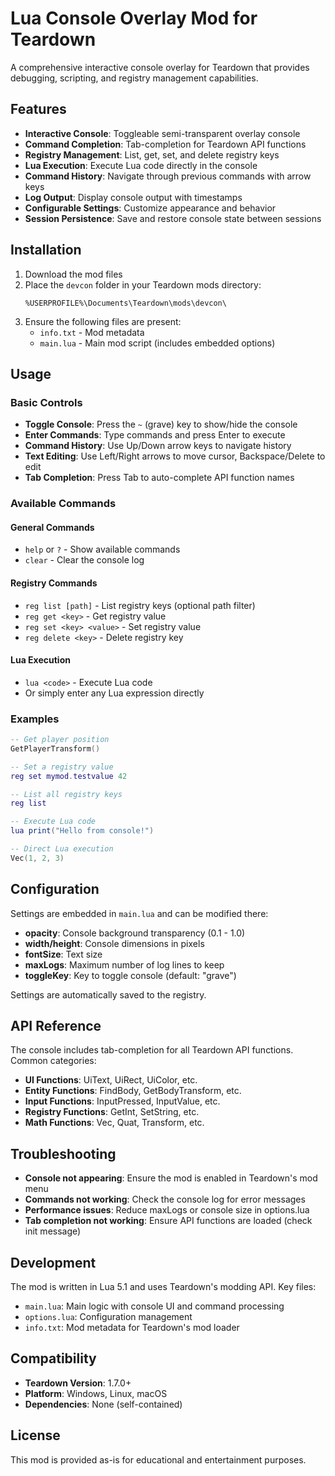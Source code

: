 # Lua Console Overlay Mod for Teardown

A comprehensive interactive console overlay for Teardown that provides debugging, scripting, and registry management capabilities.

## Features

- **Interactive Console**: Toggleable semi-transparent overlay console
- **Command Completion**: Tab-completion for Teardown API functions
- **Registry Management**: List, get, set, and delete registry keys
- **Lua Execution**: Execute Lua code directly in the console
- **Command History**: Navigate through previous commands with arrow keys
- **Log Output**: Display console output with timestamps
- **Configurable Settings**: Customize appearance and behavior
- **Session Persistence**: Save and restore console state between sessions

## Installation

1. Download the mod files
2. Place the `devcon` folder in your Teardown mods directory:
   ```
   %USERPROFILE%\Documents\Teardown\mods\devcon\
   ```
3. Ensure the following files are present:
   - `info.txt` - Mod metadata
   - `main.lua` - Main mod script (includes embedded options)

## Usage

### Basic Controls

- **Toggle Console**: Press the `~` (grave) key to show/hide the console
- **Enter Commands**: Type commands and press Enter to execute
- **Command History**: Use Up/Down arrow keys to navigate history
- **Text Editing**: Use Left/Right arrows to move cursor, Backspace/Delete to edit
- **Tab Completion**: Press Tab to auto-complete API function names

### Available Commands

#### General Commands
- `help` or `?` - Show available commands
- `clear` - Clear the console log

#### Registry Commands
- `reg list [path]` - List registry keys (optional path filter)
- `reg get <key>` - Get registry value
- `reg set <key> <value>` - Set registry value
- `reg delete <key>` - Delete registry key

#### Lua Execution
- `lua <code>` - Execute Lua code
- Or simply enter any Lua expression directly

### Examples

```lua
-- Get player position
GetPlayerTransform()

-- Set a registry value
reg set mymod.testvalue 42

-- List all registry keys
reg list

-- Execute Lua code
lua print("Hello from console!")

-- Direct Lua execution
Vec(1, 2, 3)
```

## Configuration

Settings are embedded in `main.lua` and can be modified there:

- **opacity**: Console background transparency (0.1 - 1.0)
- **width/height**: Console dimensions in pixels
- **fontSize**: Text size
- **maxLogs**: Maximum number of log lines to keep
- **toggleKey**: Key to toggle console (default: "grave")

Settings are automatically saved to the registry.

## API Reference

The console includes tab-completion for all Teardown API functions. Common categories:

- **UI Functions**: UiText, UiRect, UiColor, etc.
- **Entity Functions**: FindBody, GetBodyTransform, etc.
- **Input Functions**: InputPressed, InputValue, etc.
- **Registry Functions**: GetInt, SetString, etc.
- **Math Functions**: Vec, Quat, Transform, etc.

## Troubleshooting

- **Console not appearing**: Ensure the mod is enabled in Teardown's mod menu
- **Commands not working**: Check the console log for error messages
- **Performance issues**: Reduce maxLogs or console size in options.lua
- **Tab completion not working**: Ensure API functions are loaded (check init message)

## Development

The mod is written in Lua 5.1 and uses Teardown's modding API. Key files:

- `main.lua`: Main logic with console UI and command processing
- `options.lua`: Configuration management
- `info.txt`: Mod metadata for Teardown's mod loader

## Compatibility

- **Teardown Version**: 1.7.0+
- **Platform**: Windows, Linux, macOS
- **Dependencies**: None (self-contained)

## License

This mod is provided as-is for educational and entertainment purposes.